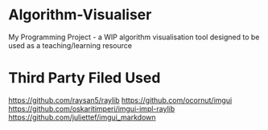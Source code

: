 # Algorithm-Visualiser
My Programming Project - a WIP algorithm visualisation tool designed to be used as a teaching/learning resource

# Third Party Filed Used
https://github.com/raysan5/raylib
https://github.com/ocornut/imgui
https://github.com/oskaritimperi/imgui-impl-raylib
https://github.com/juliettef/imgui_markdown
